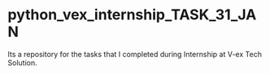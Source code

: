 # python_vex_internship_TASK_31_JAN
Its a repository for the tasks that I completed during Internship at V-ex Tech Solution.
